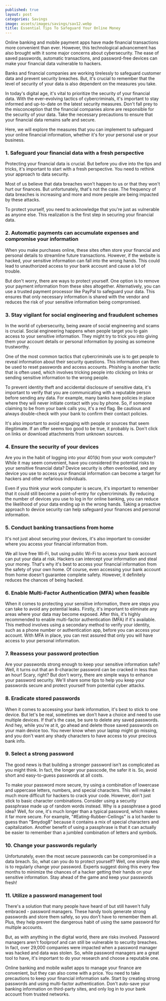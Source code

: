 ```yaml
---
published: true
layout: post
categories: Savings
image: assets/images/savings/sav12.webp
title: Essential Tips To Safeguard Your Online Money
---
```


Online banking and mobile payment apps have made financial transactions more convenient than ever. However, this technological advancement has also brought with it some major concerns about cybersecurity. The ease of saved passwords, automatic transactions, and password-free devices can make your financial data vulnerable to hackers.

Banks and financial companies are working tirelessly to safeguard customer data and prevent security breaches.
But, it's crucial to remember that the level of security of your data is also dependent on the measures you take.

In today's digital age, it's vital to prioritize the security of your financial data. With the ever-evolving tactics of cybercriminals, it's important to stay informed and up-to-date on the latest security measures. Don't fall prey to the misconception that the financial companies alone are responsible for the security of your data. Take the necessary precautions to ensure that your financial data remains safe and secure.

Here, we will explore the measures that you can implement to safeguard your online financial information, whether it's for your personal use or your business.

### 1. Safeguard your financial data with a fresh perspective
Protecting your financial data is crucial. But before you dive into the tips and tricks, it's important to start with a fresh perspective. You need to rethink your approach to data security.

Most of us believe that data breaches won't happen to us or that they won't hurt our finances. But unfortunately, that's not the case. The frequency of data breaches is increasing and more and more people are being impacted by these attacks.

To protect yourself, you need to acknowledge that you're just as vulnerable as anyone else. This realization is the first step in securing your financial data.

### 2. Automatic payments can accumulate expenses and compromise your information
When you make purchases online, these sites often store your financial and personal details to streamline future transactions. However, if the website is hacked, your sensitive information can fall into the wrong hands. This could lead to unauthorized access to your bank account and cause a lot of trouble.

But don't worry, there are ways to protect yourself. One option is to remove your payment information from these sites altogether. Alternatively, you can use a trusted payment processor like PayPal to safeguard your data. This ensures that only necessary information is shared with the vendor and reduces the risk of your sensitive information being compromised.

### 3. Stay vigilant for social engineering and fraudulent schemes
In the world of cybersecurity, being aware of social engineering and scams is crucial. Social engineering happens when people target you to gain access to your sensitive information. They might try to trick you into giving them your account details or personal information by posing as someone trustworthy.

One of the most common tactics that cybercriminals use is to get people to reveal information about their security questions. This information can then be used to reset passwords and access accounts. Phishing is another tactic that is often used, which involves tricking people into clicking on links or sending sensitive information to the wrong people.

To prevent identity theft and accidental disclosure of sensitive data, it's important to verify that you are communicating with a reputable person before sending any data. For example, many banks have policies in place where they will never initiate contact with you by phone. So, if someone claiming to be from your bank calls you, it's a red flag. Be cautious and always double-check with your bank to confirm their contact policies.

It's also important to avoid engaging with people or sources that seem illegitimate. If an offer seems too good to be true, it probably is. Don't click on links or download attachments from unknown sources. 

### 4. Ensure the security of your devices
Are you in the habit of logging into your 401(k) from your work computer? While it may seem convenient, have you considered the potential risks to your sensitive financial data? Device security is often overlooked, and any device you use to access your financial information can become a target for hackers and other nefarious individuals.

Even if you think your work computer is secure, it's important to remember that it could still become a point-of-entry for cybercriminals. By reducing the number of devices you use to log in for online banking, you can reduce the likelihood of your data ending up in the wrong hands. Taking a proactive approach to device security can help safeguard your finances and personal information.

### 5. Conduct banking transactions from home
It's not just about securing your devices, it's also important to consider where you access your financial information from.

We all love free Wi-Fi, but using public Wi-Fi to access your bank account can put your data at risk. Hackers can intercept your information and steal your money. That's why it's best to access your financial information from the safety of your own home. Of course, even accessing your bank account from home doesn't guarantee complete safety. However, it definitely reduces the chances of being hacked.

### 6. Enable Multi-Factor Authentication (MFA) when feasible
When it comes to protecting your sensitive information, there are steps you can take to avoid any potential leaks. Firstly, it's important to eliminate any areas where your data may become exposed. After this, it's highly recommended to enable multi-factor authentication (MFA) if it's available. This method involves using a secondary method to verify your identity, such as a phone number or authentication app, before you can access your account. With MFA in place, you can rest assured that only you will have access to your personal information.

### 7. Reassess your password protection
Are your passwords strong enough to keep your sensitive information safe? Well, it turns out that an 8-character password can be cracked in less than an hour! Scary, right? But don't worry, there are simple ways to enhance your password security. We'll share some tips to help you keep your passwords secure and protect yourself from potential cyber attacks.

### 8. Eradicate stored passwords
When it comes to accessing your bank information, it's best to stick to one device. But let's be real, sometimes we don't have a choice and need to use multiple devices. If that's the case, be sure to delete any saved passwords. And hey, while you're at it, go ahead and delete those saved passwords on your main device too. You never know when your laptop might go missing, and you don't want any shady characters to have access to your precious bank info.

### 9. Select a strong password
The good news is that building a stronger password isn't as complicated as you might think. In fact, the longer your passcode, the safer it is. So, avoid short and easy-to-guess passwords at all costs.

To make your password more secure, try using a combination of lowercase and uppercase letters, numbers, and special characters. This will make it much more difficult for hackers to crack your code. However, don't just stick to basic character combinations. Consider using a security passphrase made up of random words instead.
Why is a passphrase a good idea? Well, for one, it's much longer than a typical password, which makes it far more secure. For example, "#Eating-Rubber-Ceilings" is a lot harder to guess than "$mydog8" because it contains a mix of special characters and capitalization. Another benefit of using a passphrase is that it can actually be easier to remember than a jumbled combination of letters and symbols.

### 10. Change your passwords regularly
Unfortunately, even the most secure passwords can be compromised in a data breach. So, what can you do to protect yourself? Well, one simple step is to regularly change your password. Experts suggest doing this every few months to minimize the chances of a hacker getting their hands on your sensitive information. Stay ahead of the game and keep your passwords fresh!

### 11. Utilize a password management tool
There's a solution that many people have heard of but still haven't fully embraced - password managers.
These handy tools generate strong passwords and store them safely, so you don't have to remember them all. Plus, they help prevent the dangerous habit of using the same password for multiple accounts.

But, as with anything in the digital world, there are risks involved. Password managers aren't foolproof and can still be vulnerable to security breaches. In fact, over 29,000 companies were impacted when a password manager was hacked and data was stolen. So, while password managers are a great tool to have, it's important to do your research and choose a reputable one.

Online banking and mobile wallet apps to manage your finance are convenient, but they can also come with a price. You need to take precautions to keep your financial information safe. Start by creating strong passwords and using multi-factor authentication. Don't auto-save your banking information on third-party sites, and only log in to your bank account from trusted networks.
